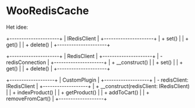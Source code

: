 # WooRedisCache


Het idee:

+---------------------+
|    IRedisClient     |
+---------------------+
| + set()             |
| + get()             |
| + delete()          |
+---------------------+

+---------------------+
|    RedisClient      |
+---------------------+
| - redisConnection   |
+---------------------+
| + __construct()      |
| + set()             |
| + get()             |
| + delete()          |
+---------------------+

+-------------------+
|   CustomPlugin    |
+-------------------+
| - redisClient: IRedisClient |
+-------------------+
| + __construct(redisClient: IRedisClient) |
| + indexProduct()   |
| + getProduct()     |
| + addToCart()      |
| + removeFromCart() |
+-------------------+

